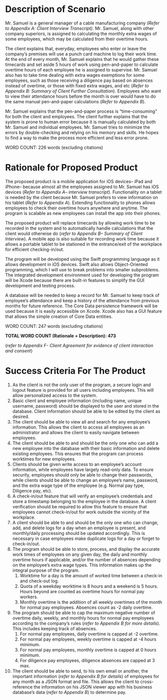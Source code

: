 ﻿# **Description of Scenario**
Mr. Samuel is a general manager of a cable manufacturing company *(Refer to Appendix A: Client Interview Transcript)*. Mr. Samuel, along with other company superiors, is assigned to calculating the monthly extra wages of some employees, which may be calculated from their overtime hours.

The client explains that, everyday, employees who enter or leave the company’s premises will use a  punch card machine to log their work time. At the end of every month, Mr. Samuel explains that he would gather these timecards and set aside 5 hours of work using pen-and-paper to calculate overtime hours of each employee he is assigned to supervise. Mr. Samuel also has to take time dealing with extra wages exemptions for some employees, such as those receiving a diligence pay based on absences instead of overtime, or those with fixed extra wages, and etc (*Refer to Appendix B: Summary of Client Further Consultation*). Employees who want to view their attendance hours before the month is over would have to do the same manual pen-and-paper calculations (*Refer to Appendix B*).

Mr. Samuel explains that the pen-and-paper process is “time-consuming” for both the client and employees. The client further explains that the system is prone to human error because it is manually calculated by both Mr. Samuel and individual employees. Mr. Samuel tries to minimize the errors by double-checking and relying on his memory and skills. He hopes to find a way to make the process more efficient and less error prone.

WORD COUNT: 226 words (excluding citations)
# **Rationale for Proposed Product**
The proposed product is a mobile application for iOS devices– iPad and iPhone– because almost all the employees assigned to Mr. Samuel has iOS devices (*Refer to Appendix A– interview transcript*). Functionality on a tablet is needed by the client because Mr. Samuel prefers to view information on his tablet (*Refer to Appendix A*). Extending functionality to phones allows employees to check their overtime hours anywhere and anytime. The program is scalable as new employees can install the app into their phones.

The proposed product will replace timecards by allowing work time to be recorded in the system and to automatically handle calculations that the client would otherwise do (*refer to Appendix B– Summary of Client Interview*). A mobile app is also suitable for recording work time because it allows a portable tablet to be stationed in the entrance/exit of the workplace for efficient checking-in/out.

The program will be developed using the Swift programming language as it allows development in iOS devices. Swift also allows Object-Oriented programming, which I will use to break problems into smaller subproblems. The integrated development environment used for developing the program will be Xcode because there are built-in features to simplify the GUI development and testing process.

A database will be needed to keep a record for Mr. Samuel to keep track of employee’s attendance and keep a history of the attendance from previous months for future reference. The Core Data persistence framework will be used because it is easily accessible on Xcode. Xcode also has a GUI feature that allows the simple creation of Core Data entities. 

WORD COUNT: 247 words (excluding citations)

**TOTAL WORD COUNT (Rationale + Description): 473**

(*refer to Appendix F- Client Agreement for evidence of client interaction and consent*)
# **Success Criteria For The Product**

1. As the client is not the only user of the program, a secure login and logout feature is provided for all users including employees. This will allow personalized access to the system.
1. Basic client and employee information (including name, unique username, password) should be displayed to the user and stored in the database. Client information should be able to be edited by the client as desired.
1. The client should be able to view all and search for any employee’s information. This allows the client to access all employees as an administrator and allows the client to easily navigate between employees.
1. The client should be able to and should be the only one who can add a new employee into the database with their basic information and delete existing employees. This ensures that the program can process worktimes for new employees.
1. Clients should be given write access to an employee’s account information, while employees have largely read-only data. To ensure security, employees should only be able to change their passwords, while clients should be able to change an employee’s name, password, and the extra wage type of the employee (e.g. Normal pay type, Diligence pay, etc).
1. A check-in/out feature that will verify an employee’s credentials and store a timestamp belonging to the employee in the database. A client verification should be required to allow this feature to ensure that employees cannot check-in/out for work outside the vicinity of the workplace.
1. A client should be able to and should be the only one who can change, add, and delete logs for a day when an employee is present, and monthly/daily processing should be updated accordingly. This is necessary in case employees make duplicate logs for a day or forget to check-in/out.
1. The program should be able to store, process, and display the accurate work times of employees on any given day, the daily and monthly overtime hours if applicable, and/or the number of absences depending on the employee’s extra wage types. This information makes up the integral purpose of the program.
   1. Worktime for a day is the amount of worked time between a check-in and check-out log.
   1. Quota of a weekday worktime is 8 hours and a weekend is 5 hours. Hours beyond are counted as overtime hours for normal pay workers.
   1. Monthly overtime is the addition of all weekly overtimes of the month for normal pay employees. Absences count as -2 daily overtime.
1. The program should be able to cap the maximum negative number of overtime daily, weekly, and monthly hours for normal pay employees according to the company’s rules (*refer to Appendix B for more details*). This includes keeping track of absences.
   1. For normal pay employees, daily overtime is capped at -2 overtime.
   1. For normal pay employees, weekly overtime is capped at -4 hours minimum. 
   1. For normal pay employees, monthly overtime is capped at 0 hours minimum.
   1. For diligence pay employees, diligence absences are capped at 3 max.
1. The client should be able to send, to his own email or another, the important information (*refer to Appendix B for details*) of employees for any month as a JSON format and file. This allows the client to cross-reference the information on his JSON viewer app with his business database’s data (*refer to Appendix B*) to determine pay.

